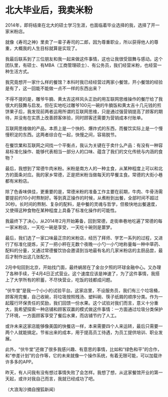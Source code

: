 # 北大毕业后，我卖米粉

2014年，即将结束在北大的硕士学习生涯，也面临着毕业选择的我，选择了开一家米粉店。 

就像《寿司之神》里卖了一辈子寿司的二郎，因为尊重职业，所以获得他人的尊重，大概我的人生目标就算是实现了。 

我最后联系到了三位朋友和我一起来做这件事情，这也让我很受鼓舞与感动。这个团队里，有硕士、有MBA（工商管理硕士）、有公务员，我们经营米粉，也经营一种生活方式。 

我究竟想开一家什么样的餐馆？本科时我已经经营过两家小餐馆，开小餐馆的经验是有了，这一回能不能做一点不一样的东西出来？ 

不得不提的是，雕爷牛腩、黄太吉这样风头正劲的用互联网思维操作的餐厅给了我很大的鼓舞与启发。但在实地吃过雕爷100元一碗的牛腩饭和黄太吉十几元钱的煎饼果子后，我发现前两者运用所谓的互联网思维，只是通过强营销提高了顾客的期待，并没有在实质上改善顾客体验，同时顾客还需要为营销成本付账单。 

互联网思维做的产品，本质上是一个快的、爆炸式的东西，而餐饮实际上是一个慢慢积淀的东西。这两者综合在一起，快慢之间，容易脱节。 

在餐饮業和互联网之间找一个平衡点，我认为关键在于卖什么产品：有没有一种容易标准化操作、能够代表相当一部分人的口味、蕴含了我们的文化传统与内涵的食物？ 

最后，我想到了常德牛肉米粉。米粉是南方人的一种主食，从某种程度上可以和北方的面条对应。我的家乡常德，正是把米粉当做每天的早餐主食。常德的大街小巷都有米粉店。 

除了色香味俱佳，更重要的是，常德米粉的准备工作主要在前期，牛肉、牛骨汤需要提前约10小时熬制好。等到真正操作的时候，从煮粉到出餐，全部时间不超过30秒。长时间的熬制、复杂的配料，是中餐的灵魂与哲学，但极快地出餐速度，又使得这种食物在某种程度上具备了标准化操作的可能性。 

我最终下了决心，从2014年2月开始筹备，回到常德，走街串巷地吃遍了常德的每一家米粉店，一天吃一碗是享受，一天吃十碗则是噩梦。 

最后，我们选了一家口味最正宗的米粉店，经历了拜师、学艺一系列的过程，又进行了标准化提炼，买了一把小秤在无数个夜晚一小勺一小勺地称量每一种中草药、配料的分量，又通过常德餐饮协会邀请到当地最有名的几家米粉店的主厨品尝，最后才制作出这几张配方。 

2月中旬回到北京，开始找门面，最终蜗居在了金台夕照的环球金融中心。又办理了各种手续，于4月4日正式营业。这个速度应该是神速了，为了这件事情，我搭上了大学所有的积蓄，不尽快营业，吃饭的钱都成问题。 

“伏牛堂”是我一个小小的试验平台。这家店里，不设服务员，我们有三个垃圾桶，顾客用完餐，自己收碗，将垃圾按照残汤、塑料碗、筷子纸屑的顺序分类。作为一起履行环保责任的奖励，我们回馈一份水果。这个试验对我们而言，意义十分重大，我希望探索一种店铺和顾客双赢的模式做这件事情：一方面通过垃圾分类保护了环境，一方面顾客享受了餐后水果，而店铺节约了人工。 

或许未来这家店能够像美国的快餐店一样，本来需要四个人来运转，最后只需要一两个人就能搞定。节省出来的成本，用于提高员工待遇，为员工提供培训、职业发展。 

此外，“伏牛堂”还做了很多我感兴趣、有意思的事情，比如和“绿色和平”的合作，和“参差计划”的合作等，它的未来就像一个操作系统，有着无限可能，可以加载许许多多的APP。 

昨天，有人问我有没有想过事情失败了会怎样。我想了想，从这家餐馆开业的第一天起，或许对我自己而言，我就已经成功了吧。 

（大浪淘沙摘自搜狐新闻）